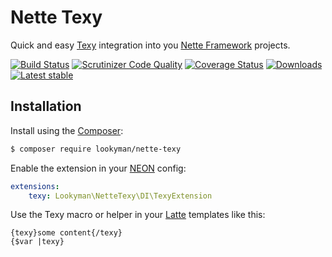 Nette Texy
==========

Quick and easy [Texy](https://texy.info/) integration into you [Nette Framework](https://nette.org/) projects.

[![Build Status](https://travis-ci.org/lookyman/nette-texy.svg?branch=master)](https://travis-ci.org/lookyman/nette-texy)
[![Scrutinizer Code Quality](https://scrutinizer-ci.com/g/lookyman/nette-texy/badges/quality-score.png?b=master)](https://scrutinizer-ci.com/g/lookyman/nette-texy/?branch=master)
[![Coverage Status](https://coveralls.io/repos/github/lookyman/nette-texy/badge.svg?branch=master)](https://coveralls.io/github/lookyman/nette-texy?branch=master)
[![Downloads](https://img.shields.io/packagist/dt/lookyman/nette-texy.svg)](https://packagist.org/packages/lookyman/nette-texy)
[![Latest stable](https://img.shields.io/packagist/v/lookyman/nette-texy.svg)](https://packagist.org/packages/lookyman/nette-texy)


Installation
------------

Install using the [Composer](http://getcomposer.org/):

```sh
$ composer require lookyman/nette-texy
```

Enable the extension in your [NEON](https://ne-on.org/) config:

```yml
extensions:
	texy: Lookyman\NetteTexy\DI\TexyExtension
```

Use the Texy macro or helper in your [Latte](https://latte.nette.org/) templates like this:

```smarty
{texy}some content{/texy}
{$var |texy}
```
